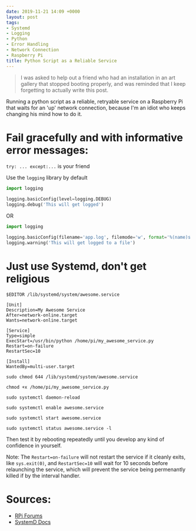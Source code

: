 ```yaml
---
date: 2019-11-21 14:09 +0000
layout: post
tags:
- Systemd
- Logging
- Python
- Error Handling
- Network Connection
- Raspberry Pi
title: Python Script as a Reliable Service
---
```



> I was asked to help out a friend who had an installation in an art gallery that stopped booting properly, and was reminded that I keep forgetting to actually write this post. 

Running a python script as a reliable, retryable service on a Raspberry Pi that waits for an 'up' network connection, because I'm an idiot who keeps changing his mind how to do it. 

# Fail gracefully and with informative error messages:

`try: ... except:...` is your friend

Use the `logging` library by default

```python
import logging

logging.basicConfig(level=logging.DEBUG)
logging.debug('This will get logged')
```

OR 

```python
import logging

logging.basicConfig(filename='app.log', filemode='w', format='%(name)s - %(levelname)s - %(message)s')
logging.warning('This will get logged to a file')
```

# Just use Systemd, don't get religious


`$EDITOR /lib/systemd/system/awesome.service`

```shell
[Unit]
Description=My Awesome Service
After=network-online.target
Wants=network-online.target
 
[Service]
Type=simple
ExecStart=/usr/bin/python /home/pi/my_awesome_service.py
Restart=on-failure
RestartSec=10
 
[Install]
WantedBy=multi-user.target
``` 

`sudo chmod 644 /lib/systemd/system/awesome.service`

`chmod +x /home/pi/my_awesome_service.py`

`sudo systemctl daemon-reload`

`sudo systemctl enable awesome.service`

`sudo systemctl start awesome.service`

`sudo systemctl status awesome.service -l`

Then test it by rebooting repeatedly until you develop any kind of confidence in yourself.

Note: The `Restart=on-failure` will not restart the service if it cleanly exits, like `sys.exit(0)`, and `RestartSec=10` will wait for 10 seconds before relaunching the service, which will prevent the service being permenantly killed if by the interval handler.


# Sources:

* [RPi Forums](https://www.raspberrypi.org/forums/viewtopic.php?f=32&t=197513&sid=24f2e72c0eadcfcc089491479cfb7d1a)
* [SystemD Docs](https://www.freedesktop.org/software/systemd/man/systemd.service.html#)